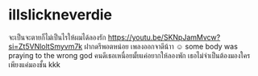 # illslickneverdie
จะเป็นจะตายก็ไม่เป็นไรให้ผมได้ลองรัก
https://youtu.be/SKNpJamMvcw?si=Zt5VNloltSmyvm7k ฝากดรีพอตหน่อย
เพลงออกจาดีน้าา ☺️
some body was praying to the wrong god
คนดีเธอเหนื่อยมั้ยแค่อยากให้ลองพัก
เธอไม่จำเป็นต้องมองใครเพียงแค่มองชั้น
kkk